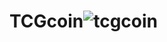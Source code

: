 # TCGcoin![tcgcoin](https://user-images.githubusercontent.com/121312707/231365196-a599d375-0f85-4b66-a589-7e3ef671390c.png)
